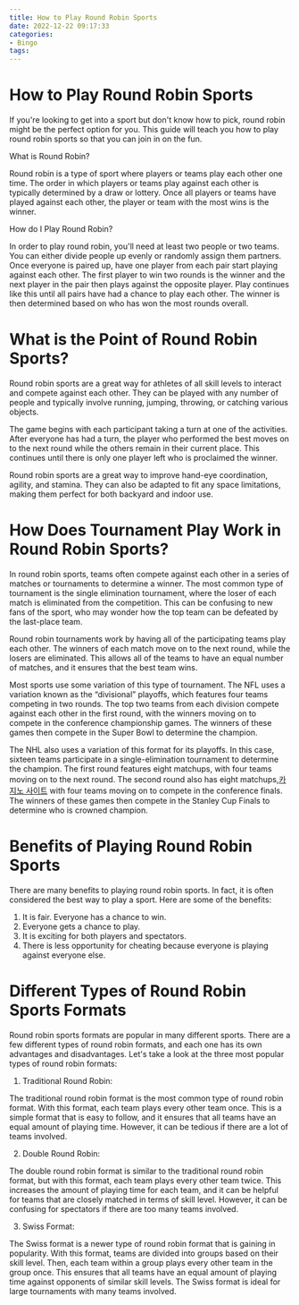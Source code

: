 ```yaml
---
title: How to Play Round Robin Sports
date: 2022-12-22 09:17:33
categories:
- Bingo
tags:
---
```



#  How to Play Round Robin Sports

If you're looking to get into a sport but don't know how to pick, round robin might be the perfect option for you. This guide will teach you how to play round robin sports so that you can join in on the fun.

What is Round Robin?

Round robin is a type of sport where players or teams play each other one time. The order in which players or teams play against each other is typically determined by a draw or lottery. Once all players or teams have played against each other, the player or team with the most wins is the winner.

How do I Play Round Robin?

In order to play round robin, you'll need at least two people or two teams. You can either divide people up evenly or randomly assign them partners. Once everyone is paired up, have one player from each pair start playing against each other. The first player to win two rounds is the winner and the next player in the pair then plays against the opposite player. Play continues like this until all pairs have had a chance to play each other. The winner is then determined based on who has won the most rounds overall.

#  What is the Point of Round Robin Sports?

Round robin sports are a great way for athletes of all skill levels to interact and compete against each other. They can be played with any number of people and typically involve running, jumping, throwing, or catching various objects.

The game begins with each participant taking a turn at one of the activities. After everyone has had a turn, the player who performed the best moves on to the next round while the others remain in their current place. This continues until there is only one player left who is proclaimed the winner.

Round robin sports are a great way to improve hand-eye coordination, agility, and stamina. They can also be adapted to fit any space limitations, making them perfect for both backyard and indoor use.

#  How Does Tournament Play Work in Round Robin Sports?

In round robin sports, teams often compete against each other in a series of matches or tournaments to determine a winner. The most common type of tournament is the single elimination tournament, where the loser of each match is eliminated from the competition. This can be confusing to new fans of the sport, who may wonder how the top team can be defeated by the last-place team.

Round robin tournaments work by having all of the participating teams play each other. The winners of each match move on to the next round, while the losers are eliminated. This allows all of the teams to have an equal number of matches, and it ensures that the best team wins.

Most sports use some variation of this type of tournament. The NFL uses a variation known as the “divisional” playoffs, which features four teams competing in two rounds. The top two teams from each division compete against each other in the first round, with the winners moving on to compete in the conference championship games. The winners of these games then compete in the Super Bowl to determine the champion.

The NHL also uses a variation of this format for its playoffs. In this case, sixteen teams participate in a single-elimination tournament to determine the champion. The first round features eight matchups, with four teams moving on to the next round. The second round also has eight matchups,[카지노 사이트](https://choegocasino.com/) with four teams moving on to compete in the conference finals. The winners of these games then compete in the Stanley Cup Finals to determine who is crowned champion.

#  Benefits of Playing Round Robin Sports 

There are many benefits to playing round robin sports. In fact, it is often considered the best way to play a sport. Here are some of the benefits:

1. It is fair. Everyone has a chance to win.
2. Everyone gets a chance to play.
3. It is exciting for both players and spectators.
4. There is less opportunity for cheating because everyone is playing against everyone else.

#  Different Types of Round Robin Sports Formats

Round robin sports formats are popular in many different sports. There are a few different types of round robin formats, and each one has its own advantages and disadvantages. Let's take a look at the three most popular types of round robin formats:

1. Traditional Round Robin:

The traditional round robin format is the most common type of round robin format. With this format, each team plays every other team once. This is a simple format that is easy to follow, and it ensures that all teams have an equal amount of playing time. However, it can be tedious if there are a lot of teams involved.

2. Double Round Robin:

The double round robin format is similar to the traditional round robin format, but with this format, each team plays every other team twice. This increases the amount of playing time for each team, and it can be helpful for teams that are closely matched in terms of skill level. However, it can be confusing for spectators if there are too many teams involved.

3. Swiss Format:

The Swiss format is a newer type of round robin format that is gaining in popularity. With this format, teams are divided into groups based on their skill level. Then, each team within a group plays every other team in the group once. This ensures that all teams have an equal amount of playing time against opponents of similar skill levels. The Swiss format is ideal for large tournaments with many teams involved.